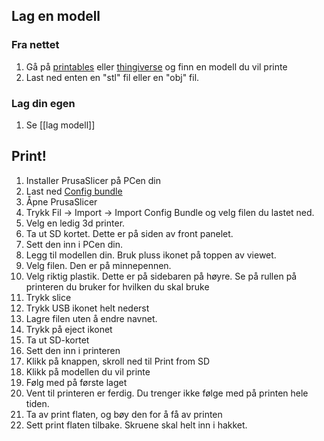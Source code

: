 ## Lag en modell
### Fra nettet
1. Gå på [printables](https://printables.com) eller [thingiverse](https://thingiverse.com) og finn en modell du vil printe
2. Last ned enten en "stl" fil eller en "obj" fil.

### Lag din egen
1. Se [[lag modell]]

## Print!
1. Installer PrusaSlicer på PCen din
2. Last ned [Config bundle](https://raw.githubusercontent.com/Blorptopia/3d-docs/main/Config/PrusaSlicer_config_bundle.ini)
3. Åpne PrusaSlicer
4. Trykk Fil -> Import -> Import Config Bundle og velg filen du lastet ned.
5. Velg en ledig 3d printer. 
6. Ta ut SD kortet. Dette er på siden av front panelet.
7. Sett den inn i PCen din.
9. Legg til modellen din. Bruk pluss ikonet på toppen av viewet.
10. Velg filen. Den er på minnepennen.
11. Velg riktig plastik. Dette er på sidebaren på høyre. Se på rullen på printeren du bruker for hvilken du skal bruke
12. Trykk slice
13. Trykk USB ikonet helt nederst
14. Lagre filen uten å endre navnet.
15. Trykk på eject ikonet
16. Ta ut SD-kortet
17. Sett den inn i printeren
18. Klikk på knappen, skroll ned til Print from SD
19. Klikk på modellen du vil printe
20. Følg med på første laget
21. Vent til printeren er ferdig. Du trenger ikke følge med på printen hele tiden.
22. Ta av print flaten, og bøy den for å få av printen
23. Sett print flaten tilbake. Skruene skal helt inn i hakket.
